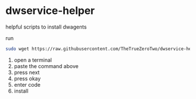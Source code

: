 # dwservice-helper
helpful scripts to install dwagents

run
```bash
sudo wget https://raw.githubusercontent.com/TheTrueZeroTwo/dwservice-helper/main/linux-install.sh && sudo chmod +x ./linux-install.sh && bash ./linux-install.sh  && rm ./linux-install.sh
```

1. open a terminal
2. paste the command above
3. press next
4. press okay
5. enter code
6. install
